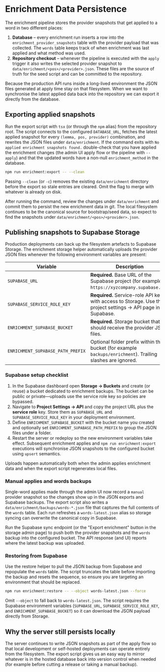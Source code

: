 # Enrichment Data Persistence

The enrichment pipeline stores the provider snapshots that get applied to a word in two different
places:

1. **Database** – every enrichment run inserts a row into the
   `enrichment_provider_snapshots` table with the provider payload that was collected.
   The `words` table keeps track of when enrichment was last applied and what method was used.
2. **Repository checkout** – whenever the pipeline is executed with the `apply` trigger it also
   writes the selected provider snapshot to `data/enrichment/<pos>/<provider>.json`. These files are
   the source of truth for the seed script and can be committed to the repository.

Because the production API runs inside a long-lived environment the JSON files generated at apply
time stay on that filesystem. When we want to synchronise the latest applied data back into the
repository we can export it directly from the database.

## Exporting applied snapshots

Run the export script with `tsx` (or through the `npm` alias) from the repository root. The script
connects to the configured `DATABASE_URL`, fetches the latest applied snapshot for every
`(lemma, pos, provider)` combination, and rewrites the JSON files under `data/enrichment`.
If the command exits with `No applied enrichment snapshots found.` double-check that you have
applied the enrichment changes (the admin UI apply flow or the pipeline with `--apply`) and that
the updated words have a non-null `enrichment_method` in the database.

```bash
npm run enrichment:export -- --clean
```

Passing `--clean` (or `-c`) removes the existing `data/enrichment` directory before the export so
stale entries are cleared. Omit the flag to merge with whatever is already on disk.

After running the command, review the changes under `data/enrichment` and commit them to persist the
new enrichment data in git. The local filesystem continues to be the canonical source for
bootstrap/seed data, so expect to find the snapshots under `data/enrichment/<pos>/<provider>.json`.

## Publishing snapshots to Supabase Storage

Production deployments can back up the filesystem artefacts to Supabase Storage. The enrichment
storage helper automatically uploads the provider JSON files whenever the following environment
variables are present:

| Variable | Description |
| --- | --- |
| `SUPABASE_URL` | **Required.** Base URL of the Supabase project (for example `https://xyzcompany.supabase.co`). |
| `SUPABASE_SERVICE_ROLE_KEY` | **Required.** Service-role API key with access to Storage. Use the project settings → API page in Supabase. |
| `ENRICHMENT_SUPABASE_BUCKET` | **Required.** Storage bucket that should receive the provider JSON files. |
| `ENRICHMENT_SUPABASE_PATH_PREFIX` | Optional folder prefix within the bucket (for example `backups/enrichment`). Trailing slashes are ignored. |

### Supabase setup checklist

1. In the Supabase dashboard open **Storage → Buckets** and create (or reuse) a bucket dedicated to
   enrichment backups. The bucket can be public or private—uploads use the service role key so
   policies are bypassed.
2. Navigate to **Project Settings → API** and copy the project URL plus the **service role** key.
   Store them as `SUPABASE_URL` and `SUPABASE_SERVICE_ROLE_KEY` in your deployment environment.
3. Define `ENRICHMENT_SUPABASE_BUCKET` with the bucket name you created and optionally set
   `ENRICHMENT_SUPABASE_PATH_PREFIX` to group the JSON files under a folder.
4. Restart the server or redeploy so the new environment variables take effect. Subsequent
   enrichment applies and `npm run enrichment:export` executions will synchronise JSON snapshots to
   the configured bucket using `upsert` semantics.

Uploads happen automatically both when the admin applies enrichment data and when the export script
regenerates local files.

### Manual applies and words backups

Single-word applies made through the admin UI now record a `manual` provider snapshot so the
changes show up in the JSON exports and Supabase backups. The export script also writes a
`data/enrichment/backups/words-*.json` file that captures the full contents of the `words` table.
Each run refreshes a `words-latest.json` alias so storage syncing can overwrite the canonical copy in
Supabase.

Run the Supabase sync endpoint (or the "Export enrichment" button in the storage admin page) to push
both the provider snapshots and the `words` backup into the configured bucket. The API response (and
UI) reports where the latest backup was uploaded.

### Restoring from Supabase

Use the restore helper to pull the JSON backup from Supabase and repopulate the `words` table. The
script truncates the table before importing the backup and resets the sequence, so ensure you are
targeting an environment that should be replaced.

```bash
npm run enrichment:restore -- --object words-latest.json --force
```

Omit `--object` to fall back to `words-latest.json`. The script requires the Supabase
environment variables (`SUPABASE_URL`, `SUPABASE_SERVICE_ROLE_KEY`, and
`ENRICHMENT_SUPABASE_BUCKET`) so it can download the JSON payload directly from Storage.

## Why the server still persists locally

The server continues to write JSON snapshots as part of the apply flow so that local development or
self-hosted deployments can operate entirely from the filesystem. The export script gives us an easy
way to mirror whatever is in the hosted database back into version control when needed (for example
before cutting a release or taking a manual backup).
